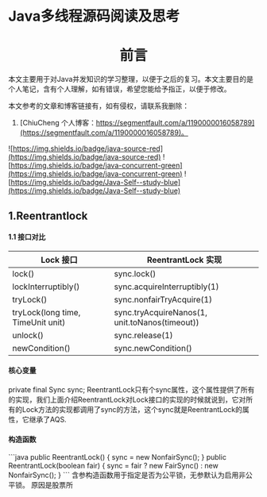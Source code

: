 # Java多线程源码阅读及思考

<h1 align="center">前言</h1>
<p>本文主要用于对Java并发知识的学习整理，以便于之后的复习。本文主要目的是个人笔记，含有个人理解，如有错误，希望您能给予指正，以便于修改。</p>
本文参考的文章和博客链接有，如有侵权，请联系我删除：

1. [ChiuCheng 个人博客：https://segmentfault.com/a/1190000016058789](https://segmentfault.com/a/1190000016058789)。

 
 
 
![https://img.shields.io/badge/java-source-red](https://img.shields.io/badge/java-source-red) ![https://img.shields.io/badge/java-concurrent-green](https://img.shields.io/badge/java-concurrent-green)  ![https://img.shields.io/badge/Java-Self--study-blue](https://img.shields.io/badge/Java-Self--study-blue) 

<h2>1.Reentrantlock</h2>
<h4>1.1 接口对比</h4>

<table>
  <thead>
    <tr>
      <th>Lock 接口</th>
      <th>ReentrantLock 实现</th>
    </tr>
  </thead>
  <tbody>
    <tr>
      <td>lock()</td>
      <td>sync.lock()</td>
    </tr>
    <tr>
      <td>lockInterruptibly()</td>
      <td>sync.acquireInterruptibly(1)</td>
    </tr>
    <tr>
      <td>tryLock()</td>
      <td>sync.nonfairTryAcquire(1)</td>
    </tr>
    <tr>
      <td>
        tryLock(long time, TimeUnit unit)
      </td>
      <td>
        sync.tryAcquireNanos(1, unit.toNanos(timeout))
      </td>
    </tr>
    <tr>
      <td>
        unlock()
      </td>
      <td>
        sync.release(1)
      </td>
    </tr>
    <tr>
      <td>
        newCondition()
      </td>
      <td>
        sync.newCondition()
      </td>
    </tr>
  </tbody>
</table>

<h4>核心变量</h4>
private final Sync sync;
ReentrantLock只有个sync属性，这个属性提供了所有的实现，我们上面介绍ReentrantLock对Lock接口的实现的时候就说到，它对所有的Lock方法的实现都调用了sync的方法，这个sync就是ReentrantLock的属性，它继承了AQS.

<h4>构造函数</h4>
 ```java
public ReentrantLock() {
    sync = new NonfairSync();
}
public ReentrantLock(boolean fair) {
    sync = fair ? new FairSync() : new NonfairSync();
}
 ```
含参构造函数用于指定是否为公平锁，无参默认为启用非公平锁。
原因是股票所

